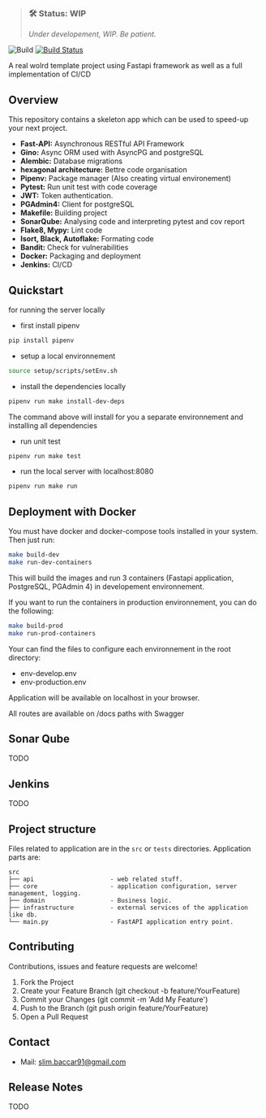 > ### 🛠 Status: WIP
>
> *Under developement, WIP. Be patient.*

![Build](https://github.com/slimovich/fastapi-gino-postgresql-template/workflows/Build/badge.svg)
[![Build Status](https://github.com/slimovich/fastapi-gino-postgresql-template/)](https://github.com/slimovich/fastapi-gino-postgresql-template/workflows/Build/badge.svg)

A real wolrd template project using Fastapi framework as well as a full implementation of CI/CD

Overview
----------
This repository contains a skeleton app which can be used to speed-up your next project.

- **Fast-API:** Asynchronous RESTful API Framework
- **Gino:** Async ORM used with AsyncPG and postgreSQL
- **Alembic:** Database migrations
- **hexagonal architecture:** Bettre code organisation
- **Pipenv:** Package manager (Also creating virtual environement)
- **Pytest:** Run unit test with code coverage
- **JWT:** Token authentication.
- **PGAdmin4:** Client for postgreSQL
- **Makefile:** Building project
- **SonarQube:** Analysing code and interpreting pytest and cov report
- **Flake8, Mypy:** Lint code
- **Isort, Black, Autoflake:** Formating code
- **Bandit:** Check for vulnerabilities   
- **Docker:** Packaging and deployment
- **Jenkins:** CI/CD

Quickstart
----------
for running the server locally
- first install pipenv
```bash
pip install pipenv
```

- setup a local environnement
```bash
source setup/scripts/setEnv.sh
```

- install the dependencies locally
```bash
pipenv run make install-dev-deps
```

The command above will install for you a separate environnement and installing all dependencies

- run unit test
```bash
pipenv run make test
```

- run the local server with localhost:8080
```bash
pipenv run make run
```

Deployment with Docker
----------------------
You must have docker and docker-compose tools installed in your system. Then just run:

```bash
make build-dev
make run-dev-containers
```

This will build the images and run 3 containers (Fastapi application, PostgreSQL, PGAdmin 4) in developement environnement.

If you want to run the containers in production environnement, you can do the following:

```bash
make build-prod
make run-prod-containers
```

Your can find the files to configure each environnement in the root directory:
- env-develop.env
- env-production.env

Application will be available on localhost in your browser.

All routes are available on /docs paths with Swagger

Sonar Qube
----------------------
TODO

Jenkins
----------------------
TODO


Project structure
-----------------

Files related to application are in the ``src`` or ``tests`` directories.
Application parts are:

    src
    ├── api                     - web related stuff.
    ├── core                    - application configuration, server management, logging.
    ├── domain                  - Business logic.
    ├── infrastructure          - external services of the application like db.
    └── main.py                 - FastAPI application entry point.

Contributing
-------------
Contributions, issues and feature requests are welcome!

1. Fork the Project
2. Create your Feature Branch (git checkout -b feature/YourFeature)
3. Commit your Changes (git commit -m 'Add My Feature')
4. Push to the Branch (git push origin feature/YourFeature)
5. Open a Pull Request

Contact
-----------------
* Mail: slim.baccar91@gmail.com

Release Notes
-----------------
TODO